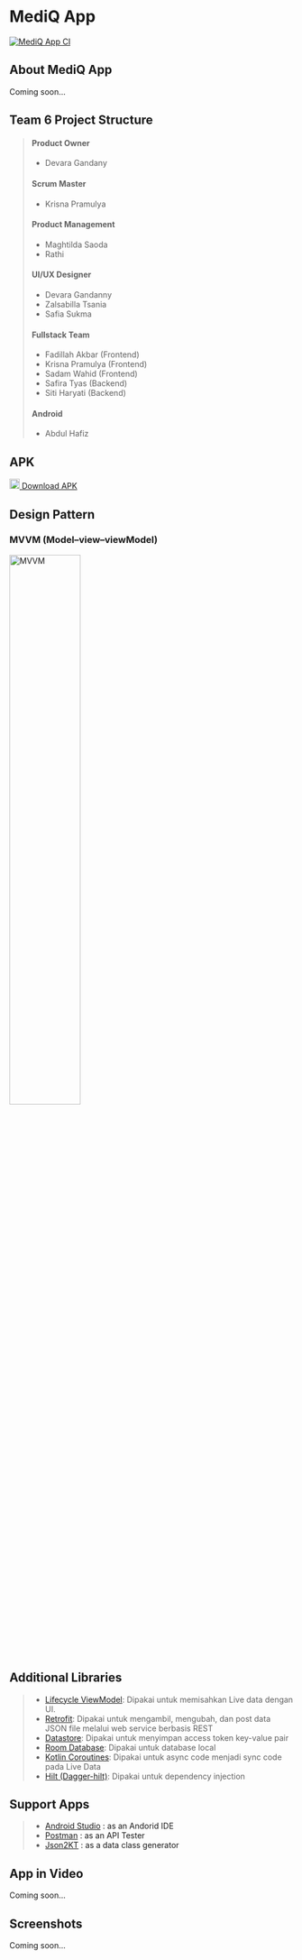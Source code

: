 # MediQ App

[![MediQ App CI](https://github.com/FizCode/MP-AntrianDokter-AND/actions/workflows/ci.yml/badge.svg?branch=master)](https://github.com/FizCode/MP-AntrianDokter-AND/actions/workflows/ci.yml)

## About MediQ App
Coming soon...

## Team 6 Project Structure

>#### Product Owner
>- Devara Gandany
>#### Scrum Master
>- Krisna Pramulya
>#### Product Management
>- Maghtilda Saoda
>- Rathi
>#### UI/UX Designer
>- Devara Gandanny
>- Zalsabilla Tsania
>- Safia Sukma
>#### Fullstack Team
>- Fadillah Akbar (Frontend)
>- Krisna Pramulya (Frontend)
>- Sadam Wahid (Frontend)
>- Safira Tyas (Backend)
>- Siti Haryati (Backend)
>#### Android
>- Abdul Hafiz

## APK
<a href="https://github.com/FizCode/MP-AntrianDokter-AND/raw/master/app/build/outputs/apk/debug/app-debug.apk"><img src="https://fonts.gstatic.com/s/i/short-term/release/materialsymbolsoutlined/apk_install/default/48px.svg" alt="download" width=18pt height=18pt/> Download APK</a>


## Design Pattern
### MVVM (Model–view–viewModel)

<img src="https://user-images.githubusercontent.com/101188749/191090517-667ab400-5b0e-403d-ab44-81cbee605f81.png" alt="MVVM" width=50% height=50%>


## Additional Libraries
>- <a href='https://developer.android.com/jetpack/androidx/releases/lifecycle'>Lifecycle ViewModel</a>: Dipakai untuk memisahkan Live data dengan UI.
>- <a href='https://square.github.io/retrofit/'>Retrofit</a>: Dipakai untuk mengambil, mengubah, dan post data JSON file melalui web service berbasis REST
>- <a href='https://developer.android.com/jetpack/androidx/releases/datastore'>Datastore</a>: Dipakai untuk menyimpan access token key-value pair
>- <a href='https://developer.android.com/jetpack/androidx/releases/room'>Room Database</a>: Dipakai untuk database local
>- <a href='https://kotlinlang.org/docs/coroutines-guide.html'>Kotlin Coroutines</a>: Dipakai untuk async code menjadi sync code pada Live Data
>- <a href='https://developer.android.com/training/dependency-injection/hilt-android'>Hilt (Dagger-hilt)</a>: Dipakai untuk dependency injection

## Support Apps
>- <a href='https://developer.android.com/studio'>Android Studio</a> <a>: as an Andorid IDE </a>
>- <a href='https://www.postman.com/'>Postman</a> <a>: as an API Tester </a>
>- <a href='https://json2kt.com/'>Json2KT</a> <a>: as a data class generator</a>

## App in Video
Coming soon...

## Screenshots
Coming soon...
